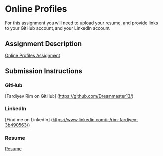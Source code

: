 # Online Profiles
For this assignment you will need to upload your resume, and provide links to your GitHub account, and your LinkedIn account.

## Assignment Description
[Online Profiles Assignment](https://education.launchcode.org/liftoff/assignments/online-profiles/)

## Submission Instructions

### GitHub
[Fardiyev Rim on GitHub] (https://github.com/Dreammaster13/)
### LinkedIn
[Find me on LinkedIn] (https://www.linkedin.com/in/rim-fardiyev-3b490563/)
### Resume
[Resume](https://github.com/Dreammaster13/liftoff-assignments/blob/master/C1-Online_Profiles/Fardiyev%20Rim%20%20-%20Resume101%20.pdf)
